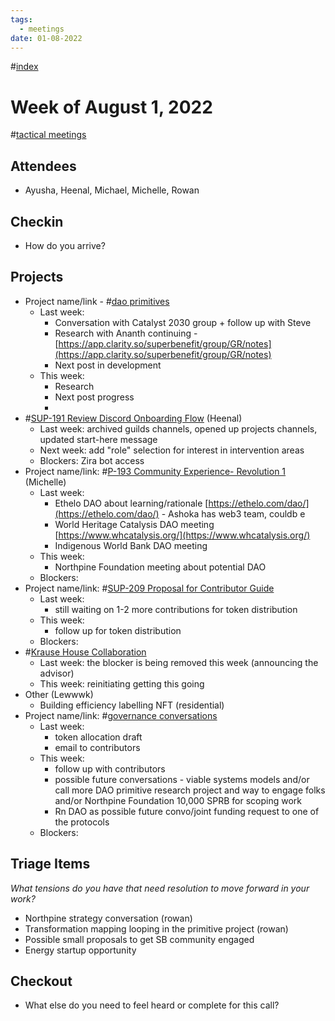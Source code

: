 ```yaml
---
tags:
  - meetings
date: 01-08-2022
---
```

#[index](notes/general-circle/old-gc-meetings/index.md) 
# Week of August 1, 2022
#[tactical meetings](/notes/archive/clarity/Tags/tactical%20meetings.md) 

## Attendees
- Ayusha, Heenal, Michael, Michelle, Rowan

## Checkin
- How do you arrive?


## Projects
- Project name/link - #[dao primitives](/notes/archive/clarity/Tags/dao%20primitives.md) 
	- Last week: 
		- Conversation with Catalyst 2030 group + follow up with Steve
		- Research with Ananth continuing - [https://app.clarity.so/superbenefit/group/GR/notes](https://app.clarity.so/superbenefit/group/GR/notes) 
		- Next post in development
	- This week:
		- Research
		- Next post progress
		- 
- #[SUP-191 Review Discord Onboarding Flow](SUP-191%20Review%20Discord%20Onboarding%20Flow) (Heenal)
	- Last week: archived guilds channels, opened up projects channels, updated start-here  message
	- Next week: add "role" selection for interest in intervention areas
	- Blockers: Zira bot access
- Project name/link: #[P-193 Community Experience- Revolution 1](P-193%20Community%20Experience-%20Revolution%201) (Michelle)
	- Last week:
		- Ethelo DAO about learning/rationale [https://ethelo.com/dao/](https://ethelo.com/dao/)  - Ashoka has web3 team, couldb e
		- World Heritage Catalysis DAO meeting [https://www.whcatalysis.org/](https://www.whcatalysis.org/) 
		- Indigenous World Bank DAO meeting
	- This week:
		- Northpine Foundation meeting about potential DAO 
	- Blockers:
- Project name/link:  #[SUP-209 Proposal for Contributor Guide](SUP-209%20Proposal%20for%20Contributor%20Guide) 
	- Last week: 
		- still waiting on 1-2 more contributions for token distribution
	- This week:
		- follow up for token distribution
	- Blockers:
- #[Krause House Collaboration](Krause%20House%20Collaboration)
	- Last week: the blocker is being removed this week (announcing the advisor)
	- This week: reinitiating getting this going
- Other (Lewwwk)
	- Building efficiency labelling NFT (residential)
- Project name/link: #[governance conversations](/notes/archive/clarity/Tags/governance%20conversations.md) 
	- Last week:
		- token allocation draft
		- email to contributors
	- This week:
		- follow up with contributors
		- possible future conversations - viable systems models and/or call more DAO primitive research project and way to engage folks and/or Northpine Foundation 10,000 SPRB for scoping work
		- Rn DAO as possible future convo/joint funding request to one of the protocols
	- Blockers:

## Triage Items
_What tensions do you have that need resolution to move forward in your work?_
- Northpine strategy  conversation (rowan)
- Transformation mapping looping in the primitive project (rowan)
- Possible small proposals to get SB community engaged 
- Energy startup opportunity 

## Checkout
- What else do you need to feel heard or complete for this call?


